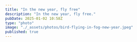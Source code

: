 ```yaml
---
title: "In the new year, fly free"
description: "In the new year, fly free."
pubDate: 2025-01-02 10:58Z
type: "photo"
image: "./_assets/photos/bird-flying-in-fog-new-year.jpeg"
published: true
---
```


